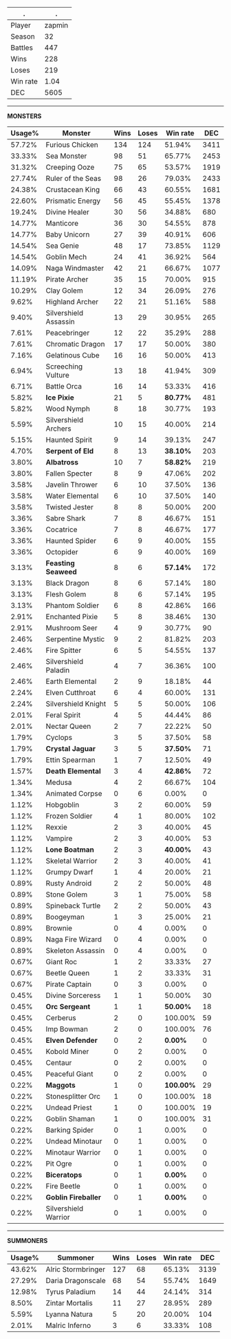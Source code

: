 .|.
|-|-
Player|zapmin
Season|32
Battles|447
Wins|228
Loses|219
Win rate|1.04
DEC|5605

---
**MONSTERS**

Usage%|Monster|Wins|Loses|Win rate|DEC|
-|-|-|-|-|-|
57.72%|Furious Chicken|134|124|51.94%|3411|
33.33%|Sea Monster|98|51|65.77%|2453|
31.32%|Creeping Ooze|75|65|53.57%|1919|
27.74%|Ruler of the Seas|98|26|79.03%|2433|
24.38%|Crustacean King|66|43|60.55%|1681|
22.60%|Prismatic Energy|56|45|55.45%|1378|
19.24%|Divine Healer|30|56|34.88%|680|
14.77%|Manticore|36|30|54.55%|878|
14.77%|Baby Unicorn|27|39|40.91%|606|
14.54%|Sea Genie|48|17|73.85%|1129|
14.54%|Goblin Mech|24|41|36.92%|564|
14.09%|Naga Windmaster|42|21|66.67%|1077|
11.19%|Pirate Archer|35|15|70.00%|915|
10.29%|Clay Golem|12|34|26.09%|276|
9.62%|Highland Archer|22|21|51.16%|588|
9.40%|Silvershield Assassin|13|29|30.95%|265|
7.61%|Peacebringer|12|22|35.29%|288|
7.61%|Chromatic Dragon|17|17|50.00%|380|
7.16%|Gelatinous Cube|16|16|50.00%|413|
6.94%|Screeching Vulture|13|18|41.94%|309|
6.71%|Battle Orca|16|14|53.33%|416|
5.82%|**Ice Pixie**|21|5|**80.77%**|481|
5.82%|Wood Nymph|8|18|30.77%|193|
5.59%|Silvershield Archers|10|15|40.00%|214|
5.15%|Haunted Spirit|9|14|39.13%|247|
4.70%|**Serpent of Eld**|8|13|**38.10%**|203|
3.80%|**Albatross**|10|7|**58.82%**|219|
3.80%|Fallen Specter|8|9|47.06%|202|
3.58%|Javelin Thrower|6|10|37.50%|136|
3.58%|Water Elemental|6|10|37.50%|140|
3.58%|Twisted Jester|8|8|50.00%|200|
3.36%|Sabre Shark|7|8|46.67%|151|
3.36%|Cocatrice|7|8|46.67%|177|
3.36%|Haunted Spider|6|9|40.00%|155|
3.36%|Octopider|6|9|40.00%|169|
3.13%|**Feasting Seaweed**|8|6|**57.14%**|172|
3.13%|Black Dragon|8|6|57.14%|180|
3.13%|Flesh Golem|8|6|57.14%|195|
3.13%|Phantom Soldier|6|8|42.86%|166|
2.91%|Enchanted Pixie|5|8|38.46%|130|
2.91%|Mushroom Seer|4|9|30.77%|90|
2.46%|Serpentine Mystic|9|2|81.82%|203|
2.46%|Fire Spitter|6|5|54.55%|137|
2.46%|Silvershield Paladin|4|7|36.36%|100|
2.46%|Earth Elemental|2|9|18.18%|44|
2.24%|Elven Cutthroat|6|4|60.00%|131|
2.24%|Silvershield Knight|5|5|50.00%|106|
2.01%|Feral Spirit|4|5|44.44%|86|
2.01%|Nectar Queen|2|7|22.22%|50|
1.79%|Cyclops|3|5|37.50%|58|
1.79%|**Crystal Jaguar**|3|5|**37.50%**|71|
1.79%|Ettin Spearman|1|7|12.50%|49|
1.57%|**Death Elemental**|3|4|**42.86%**|72|
1.34%|Medusa|4|2|66.67%|104|
1.34%|Animated Corpse|0|6|0.00%|0|
1.12%|Hobgoblin|3|2|60.00%|59|
1.12%|Frozen Soldier|4|1|80.00%|102|
1.12%|Rexxie|2|3|40.00%|45|
1.12%|Vampire|2|3|40.00%|53|
1.12%|**Lone Boatman**|2|3|**40.00%**|43|
1.12%|Skeletal Warrior|2|3|40.00%|41|
1.12%|Grumpy Dwarf|1|4|20.00%|21|
0.89%|Rusty Android|2|2|50.00%|48|
0.89%|Stone Golem|3|1|75.00%|58|
0.89%|Spineback Turtle|2|2|50.00%|43|
0.89%|Boogeyman|1|3|25.00%|21|
0.89%|Brownie|0|4|0.00%|0|
0.89%|Naga Fire Wizard|0|4|0.00%|0|
0.89%|Skeleton Assassin|0|4|0.00%|0|
0.67%|Giant Roc|1|2|33.33%|27|
0.67%|Beetle Queen|1|2|33.33%|31|
0.67%|Pirate Captain|0|3|0.00%|0|
0.45%|Divine Sorceress|1|1|50.00%|30|
0.45%|**Orc Sergeant**|1|1|**50.00%**|18|
0.45%|Cerberus|2|0|100.00%|59|
0.45%|Imp Bowman|2|0|100.00%|76|
0.45%|**Elven Defender**|0|2|**0.00%**|0|
0.45%|Kobold Miner|0|2|0.00%|0|
0.45%|Centaur|0|2|0.00%|0|
0.45%|Peaceful Giant|0|2|0.00%|0|
0.22%|**Maggots**|1|0|**100.00%**|29|
0.22%|Stonesplitter Orc|1|0|100.00%|18|
0.22%|Undead Priest|1|0|100.00%|19|
0.22%|Goblin Shaman|1|0|100.00%|31|
0.22%|Barking Spider|0|1|0.00%|0|
0.22%|Undead Minotaur|0|1|0.00%|0|
0.22%|Minotaur Warrior|0|1|0.00%|0|
0.22%|Pit Ogre|0|1|0.00%|0|
0.22%|**Biceratops**|0|1|**0.00%**|0|
0.22%|Fire Beetle|0|1|0.00%|0|
0.22%|**Goblin Fireballer**|0|1|**0.00%**|0|
0.22%|Silvershield Warrior|0|1|0.00%|0|

---
**SUMMONERS**

Usage%|Summoner|Wins|Loses|Win rate|DEC|
-|-|-|-|-|-|
43.62%|Alric Stormbringer|127|68|65.13%|3139|
27.29%|Daria Dragonscale|68|54|55.74%|1649|
12.98%|Tyrus Paladium|14|44|24.14%|314|
8.50%|Zintar Mortalis|11|27|28.95%|289|
5.59%|Lyanna Natura|5|20|20.00%|104|
2.01%|Malric Inferno|3|6|33.33%|108|
